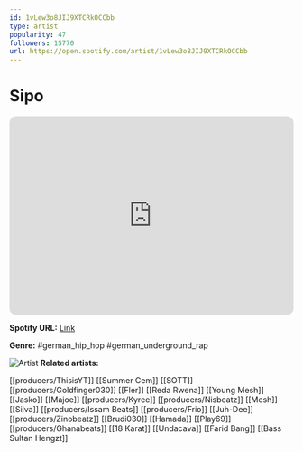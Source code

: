 ```yaml
---
id: 1vLew3o8JIJ9XTCRkOCCbb
type: artist
popularity: 47
followers: 15770
url: https://open.spotify.com/artist/1vLew3o8JIJ9XTCRkOCCbb
---
```

# Sipo

<iframe style="border-radius:12px" src="https://open.spotify.com/embed/artist/1vLew3o8JIJ9XTCRkOCCbb" width="100%" height="352" frameBorder="0" allowfullscreen="" allow="autoplay; clipboard-write; encrypted-media; fullscreen; picture-in-picture" loading="lazy"></iframe>

**Spotify URL:** [Link](https://open.spotify.com/artist/1vLew3o8JIJ9XTCRkOCCbb)

**Genre:**  #german_hip_hop #german_underground_rap

![Artist](https://i.scdn.co/image/ab6761610000e5eb2bae86d24a957447c1e94150)
**Related artists:**

[[producers/ThisisYT]]
[[Summer Cem]]
[[SOTT]]
[[producers/Goldfinger030]]
[[Fler]]
[[Reda Rwena]]
[[Young Mesh]]
[[Jasko]]
[[Majoe]]
[[producers/Kyree]]
[[producers/Nisbeatz]]
[[Mesh]]
[[Silva]]
[[producers/Issam Beats]]
[[producers/Frio]]
[[Juh-Dee]]
[[producers/Zinobeatz]]
[[Brudi030]]
[[Hamada]]
[[Play69]]
[[producers/Ghanabeats]]
[[18 Karat]]
[[Undacava]]
[[Farid Bang]]
[[Bass Sultan Hengzt]]
